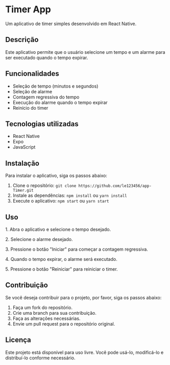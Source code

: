 Timer App
=========

Um aplicativo de timer simples desenvolvido em React Native.

Descrição
---------

Este aplicativo permite que o usuário selecione um tempo e um alarme para ser executado quando o tempo expirar.

Funcionalidades
---------------

*   Seleção de tempo (minutos e segundos)
*   Seleção de alarme
*   Contagem regressiva do tempo
*   Execução do alarme quando o tempo expirar
*   Reinício do timer

Tecnologias utilizadas
----------------------

*   React Native
*   Expo
*   JavaScript

Instalação
----------

Para instalar o aplicativo, siga os passos abaixo:

1.  Clone o repositório: `git clone https://github.com/le123456/app-Timer.git`
2.  Instale as dependências: `npm install` ou `yarn install`
3.  Execute o aplicativo: `npm start` ou `yarn start`

Uso
---

1\. Abra o aplicativo e selecione o tempo desejado.

2\. Selecione o alarme desejado.

3\. Pressione o botão "Iniciar" para começar a contagem regressiva.

4\. Quando o tempo expirar, o alarme será executado.

5\. Pressione o botão "Reiniciar" para reiniciar o timer.

Contribuição
------------

Se você deseja contribuir para o projeto, por favor, siga os passos abaixo:

1.  Faça um fork do repositório.
2.  Crie uma branch para sua contribuição.
3.  Faça as alterações necessárias.
4.  Envie um pull request para o repositório original.

Licença
-------

Este projeto está disponível para uso livre. Você pode usá-lo, modificá-lo e distribuí-lo conforme necessário.
